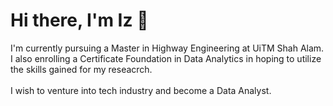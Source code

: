 # Hi there, I'm Iz 👋
I'm currently pursuing a Master in Highway Engineering at UiTM Shah Alam.
I also enrolling a Certificate Foundation in Data Analytics in hoping to utilize the skills gained for my reseacrch.
<br>
<br>
I wish to venture into tech industry and become a Data Analyst.

